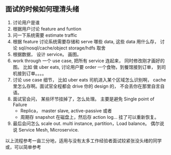 ## 面试的时候如何理清头绪

1. 讨论用户是谁
2. 根据用户讨论 feature and funtion
3. 问一下系统需要 estimate traffic
4. 根据 feature 讨论系统需要存储和 serve 哪些 data, 这些 data 用什么存， 讨论 sql/nosql/cache/object storage/hdfs 取舍
5. 根据数据， 设计 service。 画图。
6. work through 一个 use case, 把所有 service 连起来， 同时修改刚才画好的图。 比如 做 uber eats, 讨论用户要 order 一个食物，到餐馆接到订单， 到司机接到订单。。。。
7. 讨论 use case 细节， 比如 uber eats 司机进入某个区域怎么识别啊， cache 里怎么存啊。面试官全程都会 drive 你的 design 的， 不会丢你在那里自言自语。
8. 面试官会问， 某些环节挂掉了，怎么处理。 主要是避免 Single point of Failure
   - Replica， master slave, active-passive 或者
   - 周期存 snapshot 在磁盘上，然后存 action log... 挂了可以重新恢复。
9. 最后会问怎么 scale out. multi instance, partition，Load balance。 偶尔说说 Service Mesh, Microservice.

以上流程参考一亩三分地，适用与没有太多工作经验者面试较紧张没头绪的同学或，可以简单参考
